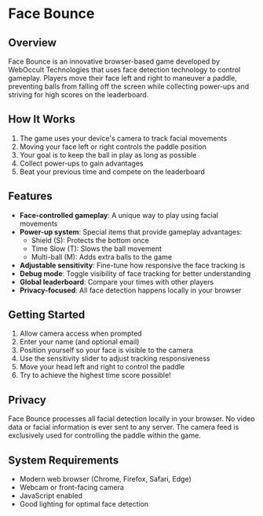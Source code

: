 # Face Bounce

## Overview
Face Bounce is an innovative browser-based game developed by WebOccult Technologies that uses face detection technology to control gameplay. Players move their face left and right to maneuver a paddle, preventing balls from falling off the screen while collecting power-ups and striving for high scores on the leaderboard.

## How It Works
1. The game uses your device's camera to track facial movements
2. Moving your face left or right controls the paddle position
3. Your goal is to keep the ball in play as long as possible
4. Collect power-ups to gain advantages
5. Beat your previous time and compete on the leaderboard

## Features
- **Face-controlled gameplay**: A unique way to play using facial movements
- **Power-up system**: Special items that provide gameplay advantages:
  - Shield (S): Protects the bottom once
  - Time Slow (T): Slows the ball movement
  - Multi-ball (M): Adds extra balls to the game
- **Adjustable sensitivity**: Fine-tune how responsive the face tracking is
- **Debug mode**: Toggle visibility of face tracking for better understanding
- **Global leaderboard**: Compare your times with other players
- **Privacy-focused**: All face detection happens locally in your browser

## Getting Started
1. Allow camera access when prompted
2. Enter your name (and optional email)
3. Position yourself so your face is visible to the camera
4. Use the sensitivity slider to adjust tracking responsiveness
5. Move your head left and right to control the paddle
6. Try to achieve the highest time score possible!

## Privacy
Face Bounce processes all facial detection locally in your browser. No video data or facial information is ever sent to any server. The camera feed is exclusively used for controlling the paddle within the game.

## System Requirements
- Modern web browser (Chrome, Firefox, Safari, Edge)
- Webcam or front-facing camera
- JavaScript enabled
- Good lighting for optimal face detection

